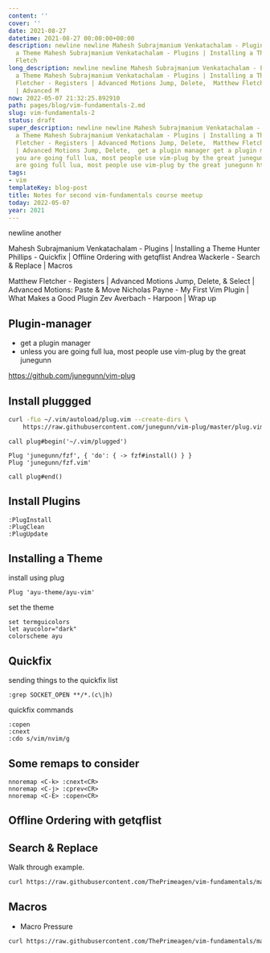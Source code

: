 ```yaml
---
content: ''
cover: ''
date: 2021-08-27
datetime: 2021-08-27 00:00:00+00:00
description: newline newline Mahesh Subrajmanium Venkatachalam - Plugins | Installing
  a Theme Mahesh Subrajmanium Venkatachalam - Plugins | Installing a Theme Matthew
  Fletch
long_description: newline newline Mahesh Subrajmanium Venkatachalam - Plugins | Installing
  a Theme Mahesh Subrajmanium Venkatachalam - Plugins | Installing a Theme Matthew
  Fletcher - Registers | Advanced Motions Jump, Delete,  Matthew Fletcher - Registers
  | Advanced M
now: 2022-05-07 21:32:25.892910
path: pages/blog/vim-fundamentals-2.md
slug: vim-fundamentals-2
status: draft
super_description: newline newline Mahesh Subrajmanium Venkatachalam - Plugins | Installing
  a Theme Mahesh Subrajmanium Venkatachalam - Plugins | Installing a Theme Matthew
  Fletcher - Registers | Advanced Motions Jump, Delete,  Matthew Fletcher - Registers
  | Advanced Motions Jump, Delete,  get a plugin manager get a plugin manager unless
  you are going full lua, most people use vim-plug by the great junegunn unless you
  are going full lua, most people use vim-plug by the great junegunn https://github.com/junegunn/vi
tags:
- vim
templateKey: blog-post
title: Notes for second vim-fundamentals course meetup
today: 2022-05-07
year: 2021
---
```


newline
another


Mahesh Subrajmanium Venkatachalam - Plugins | Installing a Theme
Hunter Phillips - Quickfix | Offline Ordering with getqflist
Andrea Wackerle - Search & Replace | Macros

Matthew Fletcher - Registers | Advanced Motions Jump, Delete, & Select | Advanced Motions: Paste & Move
Nicholas Payne - My First Vim Plugin | What Makes a Good Plugin
Zev Averbach - Harpoon | Wrap up

## Plugin-manager

* get a plugin manager
* unless you are going full lua, most people use vim-plug by the great junegunn

https://github.com/junegunn/vim-plug

## Install pluggged

``` bash
curl -fLo ~/.vim/autoload/plug.vim --create-dirs \
    https://raw.githubusercontent.com/junegunn/vim-plug/master/plug.vim     
```

``` vim
call plug#begin('~/.vim/plugged')

Plug 'junegunn/fzf', { 'do': { -> fzf#install() } }
Plug 'junegunn/fzf.vim'

call plug#end()
```

## Install Plugins

``` vim
:PlugInstall
:PlugClean
:PlugUpdate
```

## Installing a Theme

install using plug

``` vim
Plug 'ayu-theme/ayu-vim'
```

set the theme

``` vim
set termguicolors
let ayucolor="dark"
colorscheme ayu
```

## Quickfix

sending things to the quickfix list

``` vim
:grep SOCKET_OPEN **/*.(c\|h)
```

quickfix commands

``` vim
:copen
:cnext
:cdo s/vim/nvim/g
```


## Some remaps to consider

``` vim
nnoremap <C-k> :cnext<CR>
nnoremap <C-j> :cprev<CR>
nnoremap <C-E> :copen<CR>
```

## Offline Ordering with getqflist

## Search & Replace

Walk through example.

```  bash
curl https://raw.githubusercontent.com/ThePrimeagen/vim-fundamentals/master/course-website/lessons/exercise-3-search-and-replace.md > exercise.md && vim exercise.md
```

## Macros

* Macro Pressure

``` bash
curl https://raw.githubusercontent.com/ThePrimeagen/vim-fundamentals/master/course-website/lessons/exercise-4-macros.md > exercise.md && vim exercise.md
```